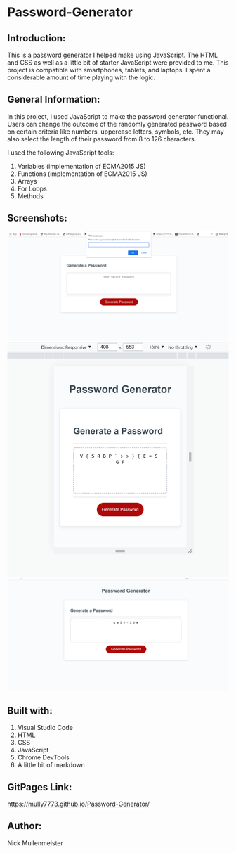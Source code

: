 # Password-Generator

## Introduction:

This is a password generator I helped make using JavaScript. The HTML and CSS as well as a little bit of
starter JavaScript were provided to me. This project is
compatible with smartphones, tablets, and laptops. I spent a considerable amount of time playing with the logic.

## General Information:

In this project, I used JavaScript to make the password generator functional. Users can change the outcome of the 
randomly generated password based on certain criteria like numbers, uppercase letters, symbols, etc. They may also
select the length of their password from 8 to 126 characters.


 I used the following JavaScript tools:
1. Variables (implementation of ECMA2015 JS)
2. Functions (implementation of ECMA2015 JS)
3. Arrays
4. For Loops
5. Methods

## Screenshots:

![Screenshot of full screen](./screenshots/S0.png)
![Screenshot of small mobile](./screenshots/S1.png)
![Screenshot of full screen](./screenshots/S2.png)



## Built with:

1. Visual Studio Code
2. HTML
3. CSS
4. JavaScript
5. Chrome DevTools
6. A little bit of markdown


## GitPages Link:

https://mully7773.github.io/Password-Generator/

## Author:

Nick Mullenmeister